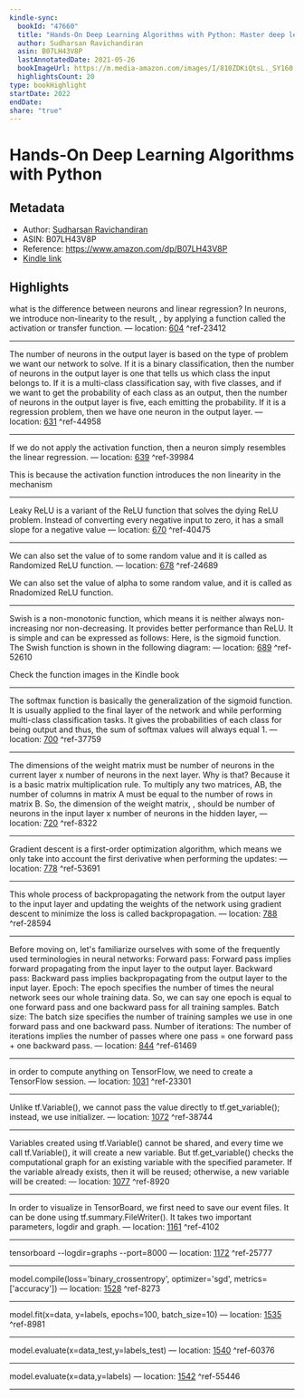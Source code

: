 ```yaml
---
kindle-sync:
  bookId: "47660"
  title: "Hands-On Deep Learning Algorithms with Python: Master deep learning algorithms with extensive math by implementing them using TensorFlow"
  author: Sudharsan Ravichandiran
  asin: B07LH43V8P
  lastAnnotatedDate: 2021-05-26
  bookImageUrl: https://m.media-amazon.com/images/I/810ZDKiQtsL._SY160.jpg
  highlightsCount: 20
type: bookHighlight
startDate: 2022
endDate: 
share: "true"
---
```

# Hands-On Deep Learning Algorithms with Python
## Metadata
* Author: [Sudharsan Ravichandiran](https://www.amazon.com/Sudharsan-Ravichandiran/e/B07F1PBWJH/ref=dp_byline_cont_ebooks_1)
* ASIN: B07LH43V8P
* Reference: https://www.amazon.com/dp/B07LH43V8P
* [Kindle link](kindle://book?action=open&asin=B07LH43V8P)

## Highlights
what is the difference between neurons and linear regression? In neurons, we introduce non-linearity to the result, , by applying a function called the activation or transfer function. — location: [604](kindle://book?action=open&asin=B07LH43V8P&location=604) ^ref-23412

---
The number of neurons in the output layer is based on the type of problem we want our network to solve. If it is a binary classification, then the number of neurons in the output layer is one that tells us which class the input belongs to. If it is a multi-class classification say, with five classes, and if we want to get the probability of each class as an output, then the number of neurons in the output layer is five, each emitting the probability. If it is a regression problem, then we have one neuron in the output layer. — location: [631](kindle://book?action=open&asin=B07LH43V8P&location=631) ^ref-44958

---
If we do not apply the activation function, then a neuron simply resembles the linear regression. — location: [639](kindle://book?action=open&asin=B07LH43V8P&location=639) ^ref-39984

This is because the activation function introduces the non linearity in the mechanism

---
Leaky ReLU is a variant of the ReLU function that solves the dying ReLU problem. Instead of converting every negative input to zero, it has a small slope for a negative value — location: [670](kindle://book?action=open&asin=B07LH43V8P&location=670) ^ref-40475

---
We can also set the value of to some random value and it is called as Randomized ReLU function. — location: [678](kindle://book?action=open&asin=B07LH43V8P&location=678) ^ref-24689

We can also set the value of alpha to some random value, and it is called as Rnadomized ReLU function.

---
Swish is a non-monotonic function, which means it is neither always non-increasing nor non-decreasing. It provides better performance than ReLU. It is simple and can be expressed as follows: Here, is the sigmoid function. The Swish function is shown in the following diagram: — location: [689](kindle://book?action=open&asin=B07LH43V8P&location=689) ^ref-52610

Check the function images in the Kindle book

---
The softmax function is basically the generalization of the sigmoid function. It is usually applied to the final layer of the network and while performing multi-class classification tasks. It gives the probabilities of each class for being output and thus, the sum of softmax values will always equal 1. — location: [700](kindle://book?action=open&asin=B07LH43V8P&location=700) ^ref-37759

---
The dimensions of the weight matrix must be number of neurons in the current layer x number of neurons in the next layer. Why is that? Because it is a basic matrix multiplication rule. To multiply any two matrices, AB, the number of columns in matrix A must be equal to the number of rows in matrix B. So, the dimension of the weight matrix, , should be number of neurons in the input layer x number of neurons in the hidden layer, — location: [720](kindle://book?action=open&asin=B07LH43V8P&location=720) ^ref-8322

---
Gradient descent is a first-order optimization algorithm, which means we only take into account the first derivative when performing the updates: — location: [778](kindle://book?action=open&asin=B07LH43V8P&location=778) ^ref-53691

---
This whole process of backpropagating the network from the output layer to the input layer and updating the weights of the network using gradient descent to minimize the loss is called backpropagation. — location: [788](kindle://book?action=open&asin=B07LH43V8P&location=788) ^ref-28594

---
Before moving on, let's familiarize ourselves with some of the frequently used terminologies in neural networks: Forward pass: Forward pass implies forward propagating from the input layer to the output layer. Backward pass: Backward pass implies backpropagating from the output layer to the input layer. Epoch: The epoch specifies the number of times the neural network sees our whole training data. So, we can say one epoch is equal to one forward pass and one backward pass for all training samples. Batch size: The batch size specifies the number of training samples we use in one forward pass and one backward pass. Number of iterations: The number of iterations implies the number of passes where one pass = one forward pass + one backward pass. — location: [844](kindle://book?action=open&asin=B07LH43V8P&location=844) ^ref-61469

---
in order to compute anything on TensorFlow, we need to create a TensorFlow session. — location: [1031](kindle://book?action=open&asin=B07LH43V8P&location=1031) ^ref-23301

---
Unlike tf.Variable(), we cannot pass the value directly to tf.get_variable(); instead, we use initializer. — location: [1072](kindle://book?action=open&asin=B07LH43V8P&location=1072) ^ref-38744

---
Variables created using tf.Variable() cannot be shared, and every time we call tf.Variable(), it will create a new variable. But tf.get_variable() checks the computational graph for an existing variable with the specified parameter. If the variable already exists, then it will be reused; otherwise, a new variable will be created: — location: [1077](kindle://book?action=open&asin=B07LH43V8P&location=1077) ^ref-8920

---
In order to visualize in TensorBoard, we first need to save our event files. It can be done using tf.summary.FileWriter(). It takes two important parameters, logdir and graph. — location: [1161](kindle://book?action=open&asin=B07LH43V8P&location=1161) ^ref-4102

---
tensorboard --logdir=graphs --port=8000 — location: [1172](kindle://book?action=open&asin=B07LH43V8P&location=1172) ^ref-25777

---
model.compile(loss='binary_crossentropy', optimizer='sgd', metrics=['accuracy']) — location: [1528](kindle://book?action=open&asin=B07LH43V8P&location=1528) ^ref-8273

---
model.fit(x=data, y=labels, epochs=100, batch_size=10) — location: [1535](kindle://book?action=open&asin=B07LH43V8P&location=1535) ^ref-8981

---
model.evaluate(x=data_test,y=labels_test) — location: [1540](kindle://book?action=open&asin=B07LH43V8P&location=1540) ^ref-60376

---
model.evaluate(x=data,y=labels) — location: [1542](kindle://book?action=open&asin=B07LH43V8P&location=1542) ^ref-55446

---
